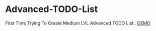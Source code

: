 # Advanced-TODO-List
First Time Trying To Create Medium LVL Advanced TODO List .
<a href="https://salsa-project.github.io/Advanced-TODO-List/">DEMO</a>
